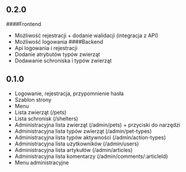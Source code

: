 ## 0.2.0
####Frontend
- Możliwość rejestracji + dodanie walidacji (integracja z API)
- Możliwość logowania 
####Backend
- Api logowania i rejestracji
- Dodanie atrybutów typów zwierząt
- Dodawanie schroniska i typów zwierząt

## 0.1.0
- Logowanie, rejestracja, przypomnienie hasła
- Szablon strony
- Menu
- Lista zwierząt (/pets)
- Lista schronisk (/shelters)
- Administracyjna lista zwierząt (/admin/pets) + przyciski do narzędzi
- Administracyjna lista typów zwierząt (/admin/pet-types)
- Administracyjna lista typów aktywności (/admin/action-types)
- Administracyjna lista użytkowników (/admin/users)
- Administracyjna lista artykułów (/admin/articles)
- Administracyjna lista komentarzy (/admin/comments/:articleId)
- Menu administracyjne

